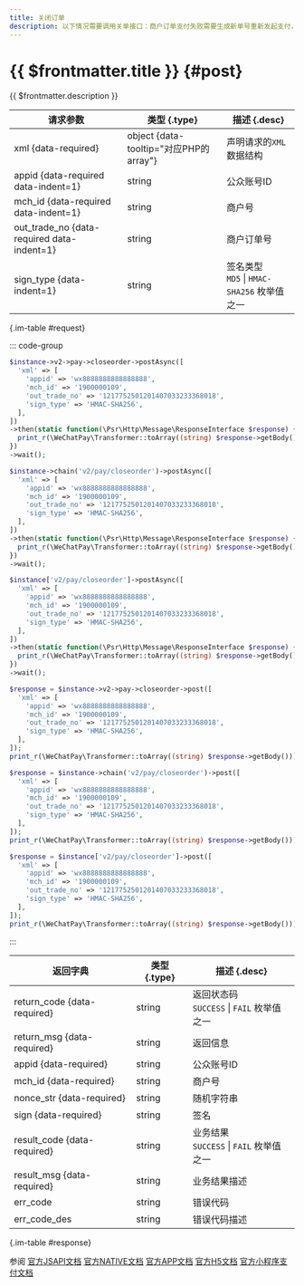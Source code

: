 ```yaml
---
title: 关闭订单
description: 以下情况需要调用关单接口：商户订单支付失败需要生成新单号重新发起支付，要对原订单号调用关单，避免重复支付；系统下单后，用户支付超时，系统退出不再受理，避免用户继续，请调用关单接口。**注意：订单生成后不能马上调用关单接口，最短调用时间间隔为5分钟。**
---
```


# {{ $frontmatter.title }} {#post}

{{ $frontmatter.description }}

| 请求参数 | 类型 {.type} | 描述 {.desc}
| --- | --- | ---
| xml {data-required} | object {data-tooltip="对应PHP的array"} | 声明请求的`XML`数据结构
| appid {data-required data-indent=1} | string | 公众账号ID
| mch_id {data-required data-indent=1} | string | 商户号
| out_trade_no {data-required data-indent=1} | string | 商户订单号
| sign_type {data-indent=1} | string | 签名类型<br/>`MD5` \| `HMAC-SHA256` 枚举值之一

{.im-table #request}

::: code-group

```php [异步纯链式]
$instance->v2->pay->closeorder->postAsync([
  'xml' => [
    'appid' => 'wx8888888888888888',
    'mch_id' => '1900000109',
    'out_trade_no' => '1217752501201407033233368018',
    'sign_type' => 'HMAC-SHA256',
  ],
])
->then(static function(\Psr\Http\Message\ResponseInterface $response) {
  print_r(\WeChatPay\Transformer::toArray((string) $response->getBody()));
})
->wait();
```

```php [异步声明式]
$instance->chain('v2/pay/closeorder')->postAsync([
  'xml' => [
    'appid' => 'wx8888888888888888',
    'mch_id' => '1900000109',
    'out_trade_no' => '1217752501201407033233368018',
    'sign_type' => 'HMAC-SHA256',
  ],
])
->then(static function(\Psr\Http\Message\ResponseInterface $response) {
  print_r(\WeChatPay\Transformer::toArray((string) $response->getBody()));
})
->wait();
```

```php [异步属性式]
$instance['v2/pay/closeorder']->postAsync([
  'xml' => [
    'appid' => 'wx8888888888888888',
    'mch_id' => '1900000109',
    'out_trade_no' => '1217752501201407033233368018',
    'sign_type' => 'HMAC-SHA256',
  ],
])
->then(static function(\Psr\Http\Message\ResponseInterface $response) {
  print_r(\WeChatPay\Transformer::toArray((string) $response->getBody()));
})
->wait();
```

```php [同步纯链式]
$response = $instance->v2->pay->closeorder->post([
  'xml' => [
    'appid' => 'wx8888888888888888',
    'mch_id' => '1900000109',
    'out_trade_no' => '1217752501201407033233368018',
    'sign_type' => 'HMAC-SHA256',
  ],
]);
print_r(\WeChatPay\Transformer::toArray((string) $response->getBody()));
```

```php [同步声明式]
$response = $instance->chain('v2/pay/closeorder')->post([
  'xml' => [
    'appid' => 'wx8888888888888888',
    'mch_id' => '1900000109',
    'out_trade_no' => '1217752501201407033233368018',
    'sign_type' => 'HMAC-SHA256',
  ],
]);
print_r(\WeChatPay\Transformer::toArray((string) $response->getBody()));
```

```php [同步属性式]
$response = $instance['v2/pay/closeorder']->post([
  'xml' => [
    'appid' => 'wx8888888888888888',
    'mch_id' => '1900000109',
    'out_trade_no' => '1217752501201407033233368018',
    'sign_type' => 'HMAC-SHA256',
  ],
]);
print_r(\WeChatPay\Transformer::toArray((string) $response->getBody()));
```

:::

| 返回字典 | 类型 {.type} | 描述 {.desc}
| --- | --- | ---
| return_code {data-required}| string | 返回状态码<br/>`SUCCESS` \| `FAIL` 枚举值之一
| return_msg {data-required}| string | 返回信息
| appid {data-required}| string | 公众账号ID
| mch_id {data-required}| string | 商户号
| nonce_str {data-required}| string | 随机字符串
| sign {data-required}| string | 签名
| result_code {data-required}| string | 业务结果<br/>`SUCCESS` \| `FAIL` 枚举值之一
| result_msg {data-required}| string | 业务结果描述
| err_code | string | 错误代码
| err_code_des | string | 错误代码描述

{.im-table #response}

参阅 [官方JSAPI文档](https://pay.weixin.qq.com/wiki/doc/api/jsapi.php?chapter=9_3) [官方NATIVE文档](https://pay.weixin.qq.com/wiki/doc/api/native.php?chapter=9_3) [官方APP文档](https://pay.weixin.qq.com/wiki/doc/api/app/app.php?chapter=9_3&index=5) [官方H5文档](https://pay.weixin.qq.com/wiki/doc/api/H5.php?chapter=9_3&index=3) [官方小程序支付文档](https://pay.weixin.qq.com/wiki/doc/api/wxa/wxa_api.php?chapter=9_3)
